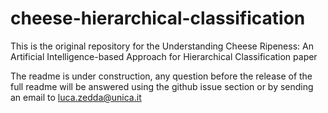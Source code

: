 # cheese-hierarchical-classification

This is the original repository for the Understanding Cheese Ripeness: An Artificial Intelligence-based Approach for Hierarchical Classification paper

The readme is under construction, any question before the release of the full readme will be answered using the github issue section or by sending an email to luca.zedda@unica.it 
